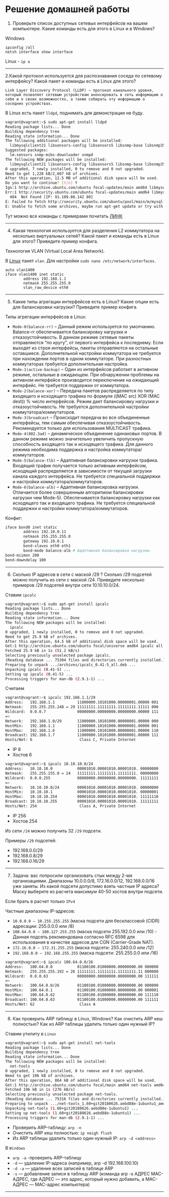 # Решение домашней работы

1. Проверьте список доступных сетевых интерфейсов на вашем компьютере. Какие команды есть для этого в Linux и в Windows?

Windows
```
ipconfig /all
netsh interface show interface
```
Linux  - `ip a`

---
2.Какой протокол используется для распознавания соседа по сетевому интерфейсу? Какой пакет и команды есть в Linux для этого?
```
Link Layer Discovery Protocol (LLDP) — протокол канального уровня, который позволяет сетевым устройствам анонсировать в сеть информацию о себе и о своих возможностях, а также собирать эту информацию о соседних устройствах.

```
В Linux есть пакет `lldpd`, поднимать для демонстрации не буду.
```bash
vagrant@vagrant:~$ sudo apt-get install lldpd
Reading package lists... Done
Building dependency tree
Reading state information... Done
The following additional packages will be installed:
  libmysqlclient21 libsensors-config libsensors5 libsnmp-base libsnmp35 mysql-common
Suggested packages:
  lm-sensors snmp-mibs-downloader snmpd
The following NEW packages will be installed:
  libmysqlclient21 libsensors-config libsensors5 libsnmp-base libsnmp35 lldpd mysql-common
0 upgraded, 7 newly installed, 0 to remove and 0 not upgraded.
Need to get 1,228 kB/2,607 kB of archives.
After this operation, 12.5 MB of additional disk space will be used.
Do you want to continue? [Y/n] Y
Ign:1 http://archive.ubuntu.com/ubuntu focal-updates/main amd64 libmysqlclient21 amd64 8.0.26-0ubuntu0.20.04.2
Err:1 http://security.ubuntu.com/ubuntu focal-updates/main amd64 libmysqlclient21 amd64 8.0.26-0ubuntu0.20.04.2
  404  Not Found [IP: 91.189.88.142 80]
E: Failed to fetch http://security.ubuntu.com/ubuntu/pool/main/m/mysql-8.0/libmysqlclient21_8.0.26-0ubuntu0.20.04.2_amd64.deb  404  Not Found [IP: 91.189.88.142 80]
E: Unable to fetch some archives, maybe run apt-get update or try with --fix-missing?
```

Тут можно все команды с примерами почитать [ЛИНК](http://xgu.ru/wiki/LLDP#LLDP_.D0.B2_Linux)

---
4. Какая технология используется для разделения L2 коммутатора на несколько виртуальных сетей? Какой пакет и команды есть в Linux для этого? Приведите пример конфига.


Технология VLAN (Virtual Local Area Network). 

В [Linux](http://xgu.ru/wiki/VLAN_%D0%B2_Debian) пакет `vlan`. Для настройки `sudo nano /etc/network/interfaces`. 
```
auto vlan1400
iface vlan1400 inet static
        address 192.168.1.1
        netmask 255.255.255.0
        vlan_raw_device eth0
```
---
5. Какие типы агрегации интерфейсов есть в Linux? Какие опции есть для балансировки нагрузки? Приведите пример конфига.

Типы агрегации интерфейсов в Linux:

* `Mode-0(balance-rr)` – Данный режим используется по умолчанию. Balance-rr обеспечивается балансировку нагрузки и отказоустойчивость. В данном режиме сетевые пакеты отправляются “по кругу”, от первого интерфейса к последнему. Если выходят из строя интерфейсы, пакеты отправляются на остальные оставшиеся. Дополнительной настройки коммутатора не требуется при нахождении портов в одном коммутаторе. При разностных коммутаторах требуется дополнительная настройка.
* `Mode-1(active-backup)` – Один из интерфейсов работает в активном режиме, остальные в ожидающем. При обнаружении проблемы на активном интерфейсе производится переключение на ожидающий интерфейс. Не требуется поддержки от коммутатора.
* `Mode-2(balance-xor)` – Передача пакетов распределяется по типу входящего и исходящего трафика по формуле ((MAC src) XOR (MAC dest)) % число интерфейсов. Режим дает балансировку нагрузки и отказоустойчивость. Не требуется дополнительной настройки коммутатора/коммутаторов.
* `Mode-3(broadcast` – Происходит передача во все объединенные интерфейсы, тем самым обеспечивая отказоустойчивость. Рекомендуется только для использования MULTICAST трафика.
* `Mode-4(802.3ad)` – динамическое объединение одинаковых портов. В данном режиме можно значительно увеличить пропускную способность входящего так и исходящего трафика. Для данного режима необходима поддержка и настройка коммутатора/коммутаторов.
* `Mode-5(balance-tlb)` – Адаптивная балансировки нагрузки трафика. Входящий трафик получается только активным интерфейсом, исходящий распределяется в зависимости от текущей загрузки канала каждого интерфейса. Не требуется специальной поддержки и настройки коммутатора/коммутаторов.
* `Mode-6(balance-alb)` – Адаптивная балансировка нагрузки. Отличается более совершенным алгоритмом балансировки нагрузки чем Mode-5). Обеспечивается балансировку нагрузки как исходящего так и входящего трафика. Не требуется специальной поддержки и настройки коммутатора/коммутаторов.

Конфиг:
```bash
iface bond0 inet static
        address 192.10.0.11
        netmask 255.255.255.0
        gateway 192.10.0.1
        bond-slaves eth0 eth1
        bond-mode balance-alb # Адаптивная балансировка нагрузки.
bond-miimon 200
bond-downdelay 100
```
---
6. Сколько IP адресов в сети с маской /29 ? Сколько /29 подсетей можно получить из сети с маской /24. Приведите несколько примеров /29 подсетей внутри сети 10.10.10.0/24.

Ставим `ipcalc`

```bash
vagrant@vagrant:~$ sudo apt-get install ipcalc
Reading package lists... Done
Building dependency tree
Reading state information... Done
The following NEW packages will be installed:
  ipcalc
0 upgraded, 1 newly installed, 0 to remove and 0 not upgraded.
Need to get 25.9 kB of archives.
After this operation, 64.5 kB of additional disk space will be used.
Get:1 http://archive.ubuntu.com/ubuntu focal/universe amd64 ipcalc all 0.41-5 [25.9 kB]
Fetched 25.9 kB in 1s (51.2 kB/s)
Selecting previously unselected package ipcalc.
(Reading database ... 75304 files and directories currently installed.)
Preparing to unpack .../archives/ipcalc_0.41-5_all.deb ...
Unpacking ipcalc (0.41-5) ...
Setting up ipcalc (0.41-5) ...
Processing triggers for man-db (2.9.1-1) ...
```
Считаем
```bash
vagrant@vagrant:~$ ipcalc 192.168.1.1/29
Address:   192.168.1.1          11000000.10101000.00000001.00000 001
Netmask:   255.255.255.248 = 29 11111111.11111111.11111111.11111 000
Wildcard:  0.0.0.7              00000000.00000000.00000000.00000 111
=>
Network:   192.168.1.0/29       11000000.10101000.00000001.00000 000
HostMin:   192.168.1.1          11000000.10101000.00000001.00000 001
HostMax:   192.168.1.6          11000000.10101000.00000001.00000 110
Broadcast: 192.168.1.7          11000000.10101000.00000001.00000 111
Hosts/Net: 6                     Class C, Private Internet
```
* IP 8
* Хостов 6

```bash
vagrant@vagrant:~$ ipcalc 10.10.10.0/24
Address:   10.10.10.0           00001010.00001010.00001010. 00000000
Netmask:   255.255.255.0 = 24   11111111.11111111.11111111. 00000000
Wildcard:  0.0.0.255            00000000.00000000.00000000. 11111111
=>
Network:   10.10.10.0/24        00001010.00001010.00001010. 00000000
HostMin:   10.10.10.1           00001010.00001010.00001010. 00000001
HostMax:   10.10.10.254         00001010.00001010.00001010. 11111110
Broadcast: 10.10.10.255         00001010.00001010.00001010. 11111111
Hosts/Net: 254                   Class A, Private Internet
```
* IP 256
* Хостов 254

Из сети `/24` можно получить 32 `/29` подсети. 

Примеры `/29` подсетей:
* 192.168.0.0/29 
* 192.168.0.8/29 
* 192.168.0.16/29

---
7. Задача: вас попросили организовать стык между 2-мя организациями. Диапазоны 10.0.0.0/8, 172.16.0.0/12, 192.168.0.0/16 уже заняты. Из какой подсети допустимо взять частные IP адреса? Маску выберите из расчета максимум 40-50 хостов внутри подсети.

Если брать в расчет только `IPv4`

Частные диапазоны IP-адресов:
* `10.0.0.0 — 10.255.255.255` (маска подсети для бесклассовой (CIDR) адресации: 255.0.0.0 или /8)
* `100.64.0.0 — 100.127.255.255` (маска подсети 255.192.0.0 или /10) - Данная подсеть рекомендована согласно RFC 6598 для использования в качестве адресов для CGN (Carrier-Grade NAT).
* `172.16.0.0 — 172.31.255.255` (маска подсети: 255.240.0.0 или /12)
* `192.168.0.0 — 192.168.255.255` (маска подсети: 255.255.0.0 или /16)
```bash
vagrant@vagrant:~$ ipcalc 100.64.0.0/26
Address:   100.64.0.0           01100100.01000000.00000000.00 000000
Netmask:   255.255.255.192 = 26 11111111.11111111.11111111.11 000000
Wildcard:  0.0.0.63             00000000.00000000.00000000.00 111111
=>
Network:   100.64.0.0/26        01100100.01000000.00000000.00 000000
HostMin:   100.64.0.1           01100100.01000000.00000000.00 000001
HostMax:   100.64.0.62          01100100.01000000.00000000.00 111110
Broadcast: 100.64.0.63          01100100.01000000.00000000.00 111111
Hosts/Net: 62                    Class A
```
---
8. Как проверить ARP таблицу в Linux, Windows? Как очистить ARP кеш полностью? Как из ARP таблицы удалить только один нужный IP?

Ставим утилиту в `Linux`
```bash
vagrant@vagrant:~$ sudo apt-get install net-tools
Reading package lists... Done
Building dependency tree
Reading state information... Done
The following NEW packages will be installed:
  net-tools
0 upgraded, 1 newly installed, 0 to remove and 0 not upgraded.
Need to get 196 kB of archives.
After this operation, 864 kB of additional disk space will be used.
Get:1 http://archive.ubuntu.com/ubuntu focal/main amd64 net-tools amd64 1.60+git20180626.aebd88e-1ubuntu1 [196 kB]
Fetched 196 kB in 1s (276 kB/s)
Selecting previously unselected package net-tools.
(Reading database ... 75316 files and directories currently installed.)
Preparing to unpack .../net-tools_1.60+git20180626.aebd88e-1ubuntu1_amd64.deb ...
Unpacking net-tools (1.60+git20180626.aebd88e-1ubuntu1) ...
Setting up net-tools (1.60+git20180626.aebd88e-1ubuntu1) ...
Processing triggers for man-db (2.9.1-1) ...
```
* Проверить ARP-таблицу: `arp -n`
* Очистить ARP кеш полностью: `ip neigh flush`
* Из ARP таблицы удалить только один нужный IP: `arp -d <address>`

В `Windows`
* `arp -a` -проверить ARP-таблицу
* `-d` — удаление IP-адреса (например, arp -d 192.168.100.10)
* `-d -a` — удаление всех записей в таблице ARP
* `-s` — добавление записи в таблицу ARP (команда arp -s АДРЕС MAC-АДРЕС, где АДРЕС — это адрес, который нужно добавить, а MAC-АДРЕС — MAC-адрес компьютера)
---

